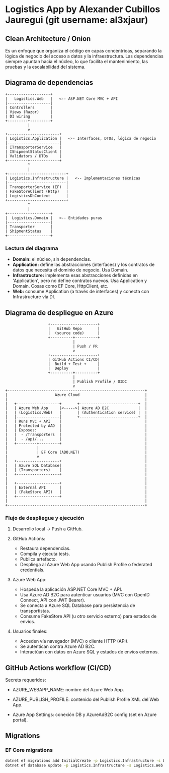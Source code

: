 # Logistics App by Alexander Cubillos Jauregui (git username: al3xjaur)

## Clean Architecture / Onion

Es un enfoque que organiza el código en capas concéntricas, separando la lógica de negocio del acceso a datos y la infraestructura. Las dependencias siempre apuntan hacia el núcleo, lo que facilita el mantenimiento, las pruebas y la escalabilidad del sistema.

## Diagrama de dependencias

```text
+-------------------+
|   Logistics.Web   |   <-- ASP.NET Core MVC + API
|-------------------|
| Controllers       |
| Views (Razor)     |
| DI wiring         |
+---------+---------+
          |
          v
+-----------------------+
| Logistics.Application |   <-- Interfaces, DTOs, lógica de negocio
|-----------------------|
| ITransporterService   |
| IShipmentStatusClient |
| Validators / DTOs     |
+---------+-------------+
          ^
          |
+--------------------------+
| Logistics.Infrastructure |   <-- Implementaciones técnicas
|--------------------------|
| TransporterService (EF)  |
| FakeStoreClient (Http)   |
| LogisticsDbContext       |
+---------+----------------+
          ^
          |
+-------------------+
|  Logistics.Domain |   <-- Entidades puras
|-------------------|
| Transporter       |
| ShipmentStatus    |
+-------------------+
```

### Lectura del diagrama

- **Domain:** el núcleo, sin dependencias.
- **Application:** define las abstracciones (interfaces) y los contratos de datos que necesita el dominio de negocio. Usa Domain.
- **Infrastructure:** implementa esas abstracciones definidas en 'Application', pero no define contratos nuevos. Usa Application y Domain. Cosas como EF Core, HttpClient, etc.
- **Web:** consume Application (a través de interfaces) y conecta con Infrastructure vía DI.

## Diagrama de despliegue en Azure

```text
                   +---------------------+
                   |   GitHub Repo       |
                   |  (source code)      |
                   +----------+----------+
                              |
                              | Push / PR
                              v
                   +---------------------+
                   | GitHub Actions CI/CD|
                   |  Build + Test +     |
                   |  Deploy             |
                   +----------+----------+
                              |
                              | Publish Profile / OIDC
                              v
+-------------------------------------------------------------+
|                     Azure Cloud                             |
|                                                             |
|   +-------------------+       +--------------------------+  |
|   | Azure Web App     |<----->| Azure AD B2C             |  |
|   | (Logistics.Web)   |       | (Authentication service) |  |
|   |-------------------|       +--------------------------+  |
|   | Runs MVC + API    |                                     |
|   | Protected by AAD  |                                     |
|   | Exposes:          |                                     |
|   |  - /Transporters  |                                     |
|   |  - /api/...       |                                     |
|   +---------+---------+                                     |
|             |                                               |
|             | EF Core (ADO.NET)                             |
|             v                                               |
|   +-------------------+                                     |
|   | Azure SQL Database|                                     |
|   | (Transporters)    |                                     |
|   +-------------------+                                     |
|                                                             |
|   +-------------------+                                     |
|   | External API      |                                     |
|   | (FakeStore API)   |                                     |
|   +-------------------+                                     |
|                                                             |
+-------------------------------------------------------------+

```

### Flujo de despliegue y ejecución

1. Desarrollo local → Push a GitHub.

2. GitHub Actions:

    - Restaura dependencias.
    - Compila y ejecuta tests.
    - Publica artefacto.
    - Despliega al Azure Web App usando Publish Profile o federated credentials.

3. Azure Web App:

    - Hospeda la aplicación ASP.NET Core MVC + API.
    - Usa Azure AD B2C para autenticar usuarios (MVC con OpenID Connect, API con JWT Bearer).
    - Se conecta a Azure SQL Database para persistencia de transportistas.
    - Consume FakeStore API (u otro servicio externo) para estados de envíos.

4. Usuarios finales:

    - Acceden vía navegador (MVC) o cliente HTTP (API).
    - Se autentican contra Azure AD B2C.
    - Interactúan con datos en Azure SQL y estados de envíos externos.

## GitHub Actions workflow (CI/CD)

Secrets requeridos:

- AZURE_WEBAPP_NAME: nombre del Azure Web App.

- AZURE_PUBLISH_PROFILE: contenido del Publish Profile XML del Web App.

- Azure App Settings: conexión DB y AzureAdB2C config (set en Azure portal).

## Migrations

### EF Core migrations

```bash
dotnet ef migrations add InitialCreate -p Logistics.Infrastructure -s Logistics.Web
dotnet ef database update -p Logistics.Infrastructure -s Logistics.Web
```

